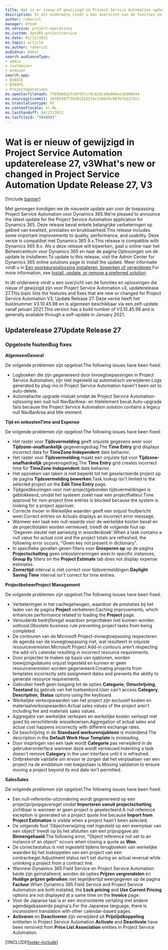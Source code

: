 ```yaml
---
title: Wat is er nieuw of gewijzigd in Project Service Automation updaterelease 27, v3
description: In dit onderwerp vindt u een overzicht van de functies en oplossingen die beschikbaar zijn voor Project Service Automation updaterelease 27, v3.
author: ruhercul
manager: kfend
ms.service: project-operations
ms.custom: dyn365-projectservice
ms.date: 01/12/2021
ms.topic: article
ms.author: ruhercul
audience: Admin
search.audienceType:
- admin
- customizer
- enduser
search.app:
- D365CE
- D365PS
- ProjectOperations
ms.openlocfilehash: 7f05b082e7c67937c78c82dcd9e094ee3b989e94
ms.sourcegitcommit: 3d78338773929121d17ec3386f6cb67bfb2272cc
ms.translationtype: HT
ms.contentlocale: nl-NL
ms.lasthandoff: 04/27/2021
ms.locfileid: "5948503"
---
```

# <a name="whats-new-or-changed-in-project-service-automation-update-release-27-v3"></a><span data-ttu-id="b69bb-103">Wat is er nieuw of gewijzigd in Project Service Automation updaterelease 27, v3</span><span class="sxs-lookup"><span data-stu-id="b69bb-103">What's new or changed in Project Service Automation Update Release 27, V3</span></span>

[!include [banner](../includes/psa-now-project-operations.md)]

<span data-ttu-id="b69bb-104">Met genoegen kondigen we de nieuwste update aan voor de toepassing Project Service Automation voor Dynamics 365.</span><span class="sxs-lookup"><span data-stu-id="b69bb-104">We’re pleased to announce the latest update for the Project Service Automation application for Dynamics 365.</span></span> <span data-ttu-id="b69bb-105">Deze release bevat enkele belangrijke verbeteringen op gebied van kwaliteit, prestaties en bruikbaarheid.</span><span class="sxs-lookup"><span data-stu-id="b69bb-105">This release includes some important improvements to quality, performance, and usability.</span></span> <span data-ttu-id="b69bb-106">Deze versie is compatibel met Dynamics 365 9.x.</span><span class="sxs-lookup"><span data-stu-id="b69bb-106">This release is compatible with Dynamics 365 9.x.</span></span> <span data-ttu-id="b69bb-107">Als u deze release wilt bijwerken, gaat u online naar het Beheercentrum voor Dynamics 365 en naar de pagina Oplossingen om de update te installeren.</span><span class="sxs-lookup"><span data-stu-id="b69bb-107">To update to this release, visit the Admin Center for Dynamics 365 online solutions page to install the update.</span></span> <span data-ttu-id="b69bb-108">Meer informatie vindt u in [Een voorkeursoplossing installeren, bijwerken of verwijderen](/power-platform/admin/install-remove-preferred-solution).</span><span class="sxs-lookup"><span data-stu-id="b69bb-108">For more information, see [Install, update, or remove a preferred solution](/power-platform/admin/install-remove-preferred-solution).</span></span>

<span data-ttu-id="b69bb-109">In dit onderwerp vindt u een overzicht van de functies en oplossingen die nieuw of gewijzigd zijn voor Project Service Automation v3, updaterelease 27.</span><span class="sxs-lookup"><span data-stu-id="b69bb-109">This topic lists the features and fixes that are new or changed for Project Service Automation V3, Update Release 27.</span></span> <span data-ttu-id="b69bb-110">Deze versie heeft het buildnummer V3.10.45.98 en is algemeen beschikbaar via een zelf-update vanaf januari 2021.</span><span class="sxs-lookup"><span data-stu-id="b69bb-110">This version has a build number of V3.10.45.98 and is generally available through a self-update in January 2021.</span></span>

## <a name="update-release-27"></a><span data-ttu-id="b69bb-111">Updaterelease 27</span><span class="sxs-lookup"><span data-stu-id="b69bb-111">Update Release 27</span></span>

### <a name="bug-fixes"></a><span data-ttu-id="b69bb-112">Opgeloste fouten</span><span class="sxs-lookup"><span data-stu-id="b69bb-112">Bug fixes</span></span>

<span data-ttu-id="b69bb-113">**Algemeen**</span><span class="sxs-lookup"><span data-stu-id="b69bb-113">**General**</span></span>

<span data-ttu-id="b69bb-114">De volgende problemen zijn opgelost:</span><span class="sxs-lookup"><span data-stu-id="b69bb-114">The following issues have been fixed:</span></span>

- <span data-ttu-id="b69bb-115">Logboeken die zijn gegenereerd door invoegtoepassingen in Project Service Automation, zijn niet ingesteld op automatisch verwijderen.</span><span class="sxs-lookup"><span data-stu-id="b69bb-115">Logs generated by plug-ins in Project Service Automation haven't been set to auto-delete.</span></span>
- <span data-ttu-id="b69bb-116">Automatische upgrade mislukt omdat de Project Service Automation-oplossing een oud null NavBarArea- en titelelement bevat.</span><span class="sxs-lookup"><span data-stu-id="b69bb-116">Auto-upgrade fails because the Project Service Automation solution contains a legacy null NavBarArea and title element.</span></span>

<span data-ttu-id="b69bb-117">**Tijd en onkosten**</span><span class="sxs-lookup"><span data-stu-id="b69bb-117">**Time and Expense**</span></span>

<span data-ttu-id="b69bb-118">De volgende problemen zijn opgelost:</span><span class="sxs-lookup"><span data-stu-id="b69bb-118">The following issues have been fixed:</span></span>

- <span data-ttu-id="b69bb-119">Het raster voor **Tijdsvermelding** geeft onjuiste gegevens weer voor **Tijdzone-onafhankelijk** gegevensgedrag.</span><span class="sxs-lookup"><span data-stu-id="b69bb-119">The **Time Entry** grid displays incorrect data for **TimeZone Independent** date behavior.</span></span>
- <span data-ttu-id="b69bb-120">Het raster voor **Tijdsvermelding** maakt een onjuiste tijd voor **Tijdzone-onafhankelijk** gegevensgedrag.</span><span class="sxs-lookup"><span data-stu-id="b69bb-120">The **Time Entry** grid creates incorrect time for **TimeZone Independent** date behavior.</span></span>
- <span data-ttu-id="b69bb-121">Het opzoeken van taken is niet beperkt tot het geselecteerde project op de pagina **Tijdsvermelding bewerken**.</span><span class="sxs-lookup"><span data-stu-id="b69bb-121">Task lookup isn't limited to the selected project on the **Edit Time Entry** page.</span></span>
- <span data-ttu-id="b69bb-122">Tijdgoedkeuringen voor niet-projectgebonden tijdsvermeldingen is geblokkeerd, omdat het systeem zoekt naar een projectfiatteur.</span><span class="sxs-lookup"><span data-stu-id="b69bb-122">Time approval for non-project time entries is blocked because the system is looking for a project approver.</span></span>
- <span data-ttu-id="b69bb-123">Correcte invoer in Werkelijke waarden geeft een onjuist foutbericht weer.</span><span class="sxs-lookup"><span data-stu-id="b69bb-123">Correct entries on Actuals displays an incorrect error message.</span></span>
- <span data-ttu-id="b69bb-124">Wanneer een taak een null-waarde voor de werkelijke kosten bevat en de projecttotalen worden vernieuwd, treedt de volgende fout op: 'Gegeven sleutel niet aanwezig in woordenboek'.</span><span class="sxs-lookup"><span data-stu-id="b69bb-124">When a task contains a null value for actual cost and the project totals are refreshed, the following error occurs, "Given key not present in dictionary".</span></span>
- <span data-ttu-id="b69bb-125">In specifieke gevallen geven filters voor **Groeperen op** op de pagina **Projectschatting** geen onkostenramingen weer.</span><span class="sxs-lookup"><span data-stu-id="b69bb-125">In specific instances, **Group By** filters on the **Project Estimate** tab does not display expense estimates.</span></span>
- <span data-ttu-id="b69bb-126">**Zomertijd**-interval is niet correct voor tijdsvermeldingen.</span><span class="sxs-lookup"><span data-stu-id="b69bb-126">**Daylight Saving Time** interval isn't correct for time entries.</span></span>

<span data-ttu-id="b69bb-127">**Projectbeheer**</span><span class="sxs-lookup"><span data-stu-id="b69bb-127">**Project Management**</span></span>

<span data-ttu-id="b69bb-128">De volgende problemen zijn opgelost:</span><span class="sxs-lookup"><span data-stu-id="b69bb-128">The following issues have been fixed:</span></span>

- <span data-ttu-id="b69bb-129">Verbeteringen in het cachegeheugen, waardoor de prestaties bij het laden van de pagina **Project** verbeteren.</span><span class="sxs-lookup"><span data-stu-id="b69bb-129">Caching improvements, which enhances performance related to loading the **Project** page.</span></span>
- <span data-ttu-id="b69bb-130">Verouderde bedrijfsregel waardoor projecttaken niet kunnen worden voltooid.</span><span class="sxs-lookup"><span data-stu-id="b69bb-130">Obsolete business rule preventing project tasks from being completed.</span></span>
- <span data-ttu-id="b69bb-131">De contouren van de Microsoft Project-invoegtoepassing respecteren de agenda van de invoegtoepassing niet, wat resulteert in onjuiste resourcevereisten.</span><span class="sxs-lookup"><span data-stu-id="b69bb-131">Microsoft Project Add-in contours aren't respecting the add-in’s calendar resulting in incorrect resource requirements.</span></span>
- <span data-ttu-id="b69bb-132">Door projecten te maken op basis van sjablonen, worden toewijzingsdatums onjuist ingesteld en kunnen er geen resourcevereisten worden gegenereerd.</span><span class="sxs-lookup"><span data-stu-id="b69bb-132">Creating projects from templates incorrectly sets assignment dates and prevents the ability to generate resource requirements.</span></span>
- <span data-ttu-id="b69bb-133">Gebruiker heeft geen toegang tot de opties **Categorie**, **Omschrijving**, **Toestand** bij gebruik van het toetsenbord.</span><span class="sxs-lookup"><span data-stu-id="b69bb-133">User can't access **Category**, **Description**, **Status** options using the keyboard.</span></span>
- <span data-ttu-id="b69bb-134">Werkelijke verkoopwaarden van het project zijn exclusief kosten en materiaalverkoopwaarden.</span><span class="sxs-lookup"><span data-stu-id="b69bb-134">Actual sales values of the project aren't including fee and materials sales values.</span></span>
- <span data-ttu-id="b69bb-135">Aggregatie van werkelijke verkopen en werkelijke kosten verloopt niet goed bij verschillende wisselkoersen.</span><span class="sxs-lookup"><span data-stu-id="b69bb-135">Aggregation of actual sales and actual cost happens incorrectly with different exchange rates.</span></span>
- <span data-ttu-id="b69bb-136">De beschrijving in de **Standaard werkurensjabloon** is misleidend.</span><span class="sxs-lookup"><span data-stu-id="b69bb-136">The description in the **Default Work Hour Template** is misleading.</span></span>
- <span data-ttu-id="b69bb-137">Door inspringen van een taak wordt **Categorie** pas verwijderd in de gebruikersinterface wanneer deze wordt vernieuwd.</span><span class="sxs-lookup"><span data-stu-id="b69bb-137">Indenting a task doesn't remove **Category** in the user interface until it is refreshed.</span></span>
- <span data-ttu-id="b69bb-138">Ontbrekende validatie om ervoor te zorgen dat het verplaatsen van een project na de einddatum niet toegestaan is.</span><span class="sxs-lookup"><span data-stu-id="b69bb-138">Missing validation to ensure moving a project beyond its end date isn't permitted.</span></span>

<span data-ttu-id="b69bb-139">**Sales**</span><span class="sxs-lookup"><span data-stu-id="b69bb-139">**Sales**</span></span>

<span data-ttu-id="b69bb-140">De volgende problemen zijn opgelost:</span><span class="sxs-lookup"><span data-stu-id="b69bb-140">The following issues have been fixed:</span></span>

- <span data-ttu-id="b69bb-141">Een null-referentie-uitzondering wordt gegenereerd op een projectprijsopgaveregel omdat **Importeren vanuit projectschatting** zichtbaar is wanneer er geen project is geselecteerd.</span><span class="sxs-lookup"><span data-stu-id="b69bb-141">A null reference exception is generated on a project quote line because **Import from Project Estimation** is visible when a project hasn't been selected.</span></span>
- <span data-ttu-id="b69bb-142">De volgende fout 'Objectverwijzing niet ingesteld op een exemplaar van een object' treedt op bij het afsluiten van een prijsopgave als **Binnengehaald**.</span><span class="sxs-lookup"><span data-stu-id="b69bb-142">The following error, "Object reference not set to an instance of an object" occurs when closing a quote as **Won**.</span></span>
- <span data-ttu-id="b69bb-143">De correctiestatus is niet ingesteld tijdens terugboeken van werkelijke waarden bij het loskoppelen van een project van een contractregel.</span><span class="sxs-lookup"><span data-stu-id="b69bb-143">Adjustment status isn't set during an actual reversal while unlinking a project from a contract line.</span></span>
- <span data-ttu-id="b69bb-144">Wanneer Dynamics 365 Field Service en Project Service Automation beide zijn geïnstalleerd, worden de opties **Prijzen vergrendelen** en **Huidige prijzen gebruiken** niet tegelijkertijd weergegeven op de pagina **Factuur**.</span><span class="sxs-lookup"><span data-stu-id="b69bb-144">When Dynamics 365 Field Service and Project Service Automation are both installed, the **Lock pricing** and **Use Current Pricing** options are not displayed at a same time on the **Invoice** page.</span></span>
- <span data-ttu-id="b69bb-145">Voor de Japanse taal is er een inconsistente vertaling met andere agendagebaseerde pagina's.</span><span class="sxs-lookup"><span data-stu-id="b69bb-145">For the Japanese language, there is inconsistent translation with other calendar-based pages.</span></span>
- <span data-ttu-id="b69bb-146">**Activeren** en **Deactiveren** zijn verwijderd uit **Prijslijstkoppeling** entiteiten in Project Service Automation.</span><span class="sxs-lookup"><span data-stu-id="b69bb-146">**Activate** and **Deactivate** have been removed from **Price List Association** entities in Project Service Automation.</span></span>


[!INCLUDE[footer-include](../includes/footer-banner.md)]